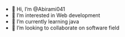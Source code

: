 - 👋 Hi, I’m @Abirami041
- 👀 I’m interested in Web development
- 🌱 I’m currently learning java
- 💞️ I’m looking to collaborate on software field


<!---
Abirami041/Abirami041 is a ✨ special ✨ repository because its `README.md` (this file) appears on your GitHub profile.
You can click the Preview link to take a look at your changes.
--->
